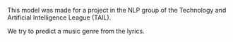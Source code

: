 This model was made for a project in the NLP group of the Technology and Artificial Intelligence League (TAIL).

We try to predict a music genre from the lyrics.